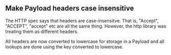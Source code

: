## Make Payload headers case insensitive

The HTTP spec says that headers are case-insensitve. That is, "Accept", "ACCEPT", "accept" etc are all the same thing. However, the http library was treating them as different headers.

All headers are now converted to lowercase for storage in a Payload and all lookups are done using the key converted to lowercase.

